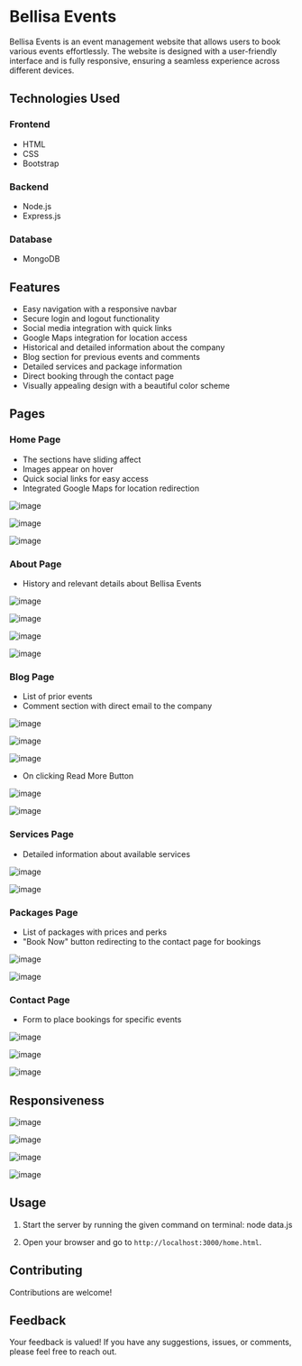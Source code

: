 # Bellisa Events

Bellisa Events is an event management website that allows users to book various events effortlessly. The website is designed with a user-friendly interface and is fully responsive, ensuring a seamless experience across different devices.

## Technologies Used

### Frontend
- HTML
- CSS
- Bootstrap

### Backend
- Node.js
- Express.js

### Database
- MongoDB

## Features

- Easy navigation with a responsive navbar
- Secure login and logout functionality
- Social media integration with quick links
- Google Maps integration for location access
- Historical and detailed information about the company
- Blog section for previous events and comments
- Detailed services and package information
- Direct booking through the contact page
- Visually appealing design with a beautiful color scheme

## Pages

### Home Page

- The sections have sliding affect
- Images appear on hover
- Quick social links for easy access
- Integrated Google Maps for location redirection
  
![image](https://github.com/Javaria-Shabbir24/BellisaEvents-EventManagementWebsite/assets/102341169/c1b99e8b-ce5b-4088-9d66-524aada7f61a)

![image](https://github.com/Javaria-Shabbir24/BellisaEvents-EventManagementWebsite/assets/102341169/a9e64cf7-8cbd-4180-84f6-78a89dea8d45)

![image](https://github.com/Javaria-Shabbir24/BellisaEvents-EventManagementWebsite/assets/102341169/d550d26b-e2d5-45b0-a0d9-63e0161f438d)


### About Page
- History and relevant details about Bellisa Events

![image](https://github.com/Javaria-Shabbir24/BellisaEvents-EventManagementWebsite/assets/102341169/ec07f148-2888-430d-a2f9-c337cd0cc23d)

![image](https://github.com/Javaria-Shabbir24/BellisaEvents-EventManagementWebsite/assets/102341169/69d2015d-eeb5-418b-80b8-ee53cd39a5be)

![image](https://github.com/Javaria-Shabbir24/BellisaEvents-EventManagementWebsite/assets/102341169/0fff00d4-50d7-48dc-80e9-63939157ed5f)

![image](https://github.com/Javaria-Shabbir24/BellisaEvents-EventManagementWebsite/assets/102341169/a15f0e77-1d59-4f65-b278-bd0d299f128f)

### Blog Page
- List of prior events
- Comment section with direct email to the company

![image](https://github.com/Javaria-Shabbir24/BellisaEvents-EventManagementWebsite/assets/102341169/6b7e834c-3c3b-41c6-8d4e-bed23c5db881)

![image](https://github.com/Javaria-Shabbir24/BellisaEvents-EventManagementWebsite/assets/102341169/05b34131-cacf-4dc9-b8e1-be40cb9efd66)

![image](https://github.com/Javaria-Shabbir24/BellisaEvents-EventManagementWebsite/assets/102341169/9135c60a-28d4-4c5b-ad8b-eb906d709229)

- On clicking Read More Button

![image](https://github.com/Javaria-Shabbir24/BellisaEvents-EventManagementWebsite/assets/102341169/dbd2af72-43e2-4954-b8ac-a0e7841439a0)

![image](https://github.com/Javaria-Shabbir24/BellisaEvents-EventManagementWebsite/assets/102341169/d6d47c19-cbde-4a84-a175-141a090731c5)


### Services Page
- Detailed information about available services

![image](https://github.com/Javaria-Shabbir24/BellisaEvents-EventManagementWebsite/assets/102341169/8d4431da-7703-4344-bd5f-666d929e2017)

![image](https://github.com/Javaria-Shabbir24/BellisaEvents-EventManagementWebsite/assets/102341169/9c05f611-8235-4ded-b283-239381a8f7a2)


### Packages Page
- List of packages with prices and perks
- "Book Now" button redirecting to the contact page for bookings

![image](https://github.com/Javaria-Shabbir24/BellisaEvents-EventManagementWebsite/assets/102341169/2e7a8171-4278-4816-b660-a8bb87c8f3ba)

![image](https://github.com/Javaria-Shabbir24/BellisaEvents-EventManagementWebsite/assets/102341169/b779e21a-2c0a-4db8-a0ea-47117ab9a6dd)

### Contact Page
- Form to place bookings for specific events

![image](https://github.com/Javaria-Shabbir24/BellisaEvents-EventManagementWebsite/assets/102341169/e2e1ec86-0287-4301-a4dc-5ceb20d497bf)

![image](https://github.com/Javaria-Shabbir24/BellisaEvents-EventManagementWebsite/assets/102341169/dcc3acdb-971c-4c23-ad95-d92fc60784d9)

![image](https://github.com/Javaria-Shabbir24/BellisaEvents-EventManagementWebsite/assets/102341169/98d6d309-4e2e-4af6-86f5-6a71496f0228)

## Responsiveness

![image](https://github.com/Javaria-Shabbir24/BellisaEvents-EventManagementWebsite/assets/102341169/d1ad71e4-c1f4-4d59-88b1-6edae07b9b2a)

![image](https://github.com/Javaria-Shabbir24/BellisaEvents-EventManagementWebsite/assets/102341169/18676cbe-b4c8-448f-86ec-e397bc74502f)

![image](https://github.com/Javaria-Shabbir24/BellisaEvents-EventManagementWebsite/assets/102341169/774f8605-9140-426d-8bef-7c520a9a8dd8)

![image](https://github.com/Javaria-Shabbir24/BellisaEvents-EventManagementWebsite/assets/102341169/9001d70d-c827-466f-9d16-0bc35688a582)

## Usage

1. Start the server by running the given command on terminal:
   node data.js
   
3. Open your browser and go to `http://localhost:3000/home.html`.

## Contributing

Contributions are welcome! 

## Feedback
Your feedback is valued! If you have any suggestions, issues, or comments, please feel free to reach out. 


